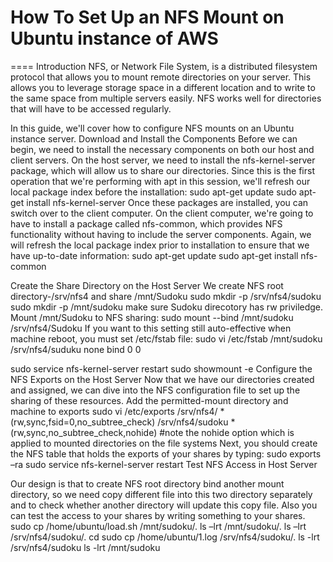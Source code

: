# How To Set Up an NFS Mount on Ubuntu instance of AWS
====
  Introduction
  NFS, or Network File System, is a distributed filesystem protocol that allows you to mount remote directories on your server. This allows you to leverage storage space in a different location and to write to the same space from multiple servers easily. NFS works well for directories that will have to be accessed regularly.

In this guide, we'll cover how to configure NFS mounts on an Ubuntu instance server.
Download and Install the Components
Before we can begin, we need to install the necessary components on both our host and client servers.
On the host server, we need to install the nfs-kernel-server package, which will allow us to share our directories. Since this is the first operation that we're performing with apt in this session, we'll refresh our local package index before the installation:
sudo apt-get update
sudo apt-get install nfs-kernel-server
Once these packages are installed, you can switch over to the client computer.
On the client computer, we're going to have to install a package called nfs-common, which provides NFS functionality without having to include the server components. Again, we will refresh the local package index prior to installation to ensure that we have up-to-date information:
sudo apt-get update
sudo apt-get install nfs-common

Create the Share Directory on the Host Server
We create NFS root directory-/srv/nfs4 and share /mnt/Sudoku
sudo mkdir -p /srv/nfs4/sudoku
sudo mkdir -p /mnt/sudoku
make sure Sudoku direcotory has rw priviledge. Mount /mnt/Sudoku to NFS sharing:
sudo mount --bind /mnt/sudoku /srv/nfs4/Sudoku
If you want to this setting still auto-effective when machine reboot, you must set /etc/fstab file:
sudo vi /etc/fstab
/mnt/sudoku /srv/nfs4/suduku  none   bind   0   0

sudo service nfs-kernel-server restart
sudo showmount -e
Configure the NFS Exports on the Host Server
Now that we have our directories created and assigned, we can dive into the NFS configuration file to set up the sharing of these resources.
Add the permitted-mount directory and machine to exports
sudo vi /etc/exports
/srv/nfs4/ *(rw,sync,fsid=0,no_subtree_check)
/srv/nfs4/sudoku *(rw,sync,no_subtree_check,nohide) #note the nohide option which is applied to mounted directories on the file systems
Next, you should create the NFS table that holds the exports of your shares by typing:
sudo exports –ra
sudo service nfs-kernel-server restart
Test NFS Access in Host Server

Our design is that to create NFS root directory bind another mount directory, so we need copy different file into this two directory separately and to check whether another directory will update this copy file. Also you can test the access to your shares by writing something to your shares. 
sudo cp /home/ubuntu/load.sh /mnt/sudoku/.
ls –lrt /mnt/sudoku/.
ls –lrt /srv/nfs4/sudoku/.
cd
sudo cp /home/ubuntu/1.log /srv/nfs4/sudoku/.
ls -lrt /srv/nfs4/sudoku
ls -lrt /mnt/sudoku

